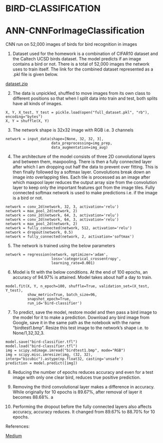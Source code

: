 # BIRD-CLASSIFICATION

# ANN-CNNForImageClassification
CNN run on 52,000 images of birds for bird recognition in images

1.	Dataset used for the homework is a combination of CIFAR10 dataset and the Caltech UCSD birds dataset. The model predicts if an image contains a bird or not. There is a total of 52,000 images the network uses to train itself. The link for the combined dataset represented as a .pkl file is given below.

[dataset.zip](https://s3-us-west-2.amazonaws.com/ml-is-fun/data.zip)

2.	The data is unpickled, shuffled to move images from its own class to different positions so that when I split data into train and test, both splits have all kinds of images.

```
X, Y, X_test, Y_test = pickle.load(open("full_dataset.pkl", "rb"), encoding="bytes")
X, Y = shuffle(X, Y)
```

3.	The network shape is 32x32 image with RGB i.e. 3 channels

```
network = input_data(shape=[None, 32, 32, 3],
                     data_preprocessing=img_prep,
                     data_augmentation=img_aug)
```

4.	The architecture of the model consists of three 2D convolutional layers and between them, maxpooling. There is then a fully connected layer after which I am dropping out half the data to prevent over fitting. This is then finally followed by a softmax layer. Convolutions break down an image into overlapping tiles. Each tile is processed as an image after which maxpool layer reduces the output array size from the convolution layer to keep only the important features got from the image tiles.  Fully connected softmax network is used to make predictions i.e. if the image is a bird or not. 

```
network = conv_2d(network, 32, 3, activation='relu')
network = max_pool_2d(network, 2)
network = conv_2d(network, 64, 3, activation='relu')
network = conv_2d(network, 64, 3, activation='relu')
network = max_pool_2d(network, 2)
network = fully_connected(network, 512, activation='relu')
network = dropout(network, 0.5)
network = fully_connected(network, 2, activation='softmax')
```

5.	The network is trained using the below parameters

```
network = regression(network, optimizer='adam',
                     loss='categorical_crossentropy',
                     learning_rate=0.001)
```

6.	Model is fit with the below conditions. At the end of 100 epochs, an accuracy of 94.97% is attained. Model takes about half a day to train.

```
model.fit(X, Y, n_epoch=100, shuffle=True, validation_set=(X_test, Y_test),
          show_metric=True, batch_size=96,
          snapshot_epoch=True,
          run_id='bird-classifier')
```

7.	To predict, save the model, restore model and then pass a bird image to the model for it to make a prediction. Download any bird image from Google, save it in the same path as the notebook with the name “birdtest1.bmp”.  Resize this test image to the network’s shape i.e. to None/1,32,32,3.

```
model.save("bird-classifier.tfl")
model.load("bird-classifier.tfl")
img = scipy.ndimage.imread("birdtest1.bmp", mode="RGB")
img = scipy.misc.imresize(img, (32, 32), interp="bicubic").astype(np.float32, casting='unsafe')
prediction = model.predict([img])
```

8.	Reducing the number of epochs reduces accuracy and even for a test image with only one clear bird, reduces true positive prediction. 

9.	Removing the third convolutional layer makes a difference in accuracy. While originally for 10 epochs is 89.67%, after removal of layer it becomes 88.68%.
a
10.	Performing the dropout before the fully connected layers also affects accuracy, accuracy reduces. It changed from 89.67% to 88.70% for 10 epochs.

References:

[Medium](https://medium.com/@ageitgey/machine-learning-is-fun-part-3-deep-learning-and-convolutional-neural-networks-f40359318721)
